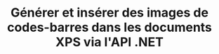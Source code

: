 ---
############################# Static ############################
layout: "auto-gen-gist"
draft: false
path: "fr/assembly/net/barcode/xps/"
otherformats: PDF HTML TIFF MHTML TXT XAML EPUB SVG PS PCL XML OXPS MD EML EMLX MSG 

############################# Head ############################
head_title: "Créer et ajouter des images de codes-barres dans des documents et des e-mails via .NET"
head_description: "L'API GroupDocs.Assembly .NET permet aux développeurs de générer et d'insérer dynamiquement des images de codes à barres dans des documents (PDF DOC, DOCX, RTF, XLSX, CSV, PPTX) et des messages électroniques en toute simplicité."

############################# Header ############################
title: "Générer et insérer des images de codes-barres dans les documents XPS via l'API .NET"
description: "GroupDocs.Assembly .NET fournit une prise en charge complète de la création, de l'édition et de l'ajout dynamiques d'images de codes-barres dans les documents XPS à l'aide de l'API C# et VB.NET."

######################### Download Button #######################
button:
    enable: true

############################# About ############################
about:
    enable: true
    title: "Comment effectuer la génération d'images de codes-barres dans des documents ?"
    content: |
       Cette page aidera les utilisateurs à comprendre et à apprendre comment générer et insérer dynamiquement des images de codes-barres dans leurs documents et messages électroniques dans C #, ASP.NET et d'autres applications liées à .NET. GroupDocs.Assembly .NET est une API très puissante qui donne aux utilisateurs la possibilité d'automatiser et de générer des rapports dans de nombreux formats de fichiers à l'intérieur de leurs propres applications .NET sans aucune dépendance externe. Il prend en charge certains formats de fichiers très courants tels que PDF, HTML, e-mail Outlook, Microsoft Office Word, feuilles de calcul Excel, présentations PowerPoint et diapositives. Il prend entièrement en charge certaines symbologies de codes à barres linéaires et 2D courantes. Vous pouvez également personnaliser facilement la taille de l'image du code-barres, les couleurs d'avant et d'arrière-plan, la police et l'emplacement du texte du code-barres, définir la résolution de l'image du code-barres, etc. Il prend également en charge la création de documents personnalisés à partir de modèles et de données obtenues à partir de diverses sources telles que des bases de données, XML, JSON, OData, des objets, etc. 

############################# content ############################
steps:
    enable: true
    block:
    - title_left: "Génération de codes-barres dans les documents XPS via .NET"
      content_left: |
       GroupDocs.Assembly .NET fournit une prise en charge complète pour l'ajout et la gestion des codes-barres dans les documents XPS. L'exemple de code C# .NET suivant montre comment générer et insérer des images de code-barres dans un document XPS. 

      title_right: "Comment utiliser les images de codes-barres dans XPS"
      content_right: |
       * Créez une instance de [DocumentAssembler](https://apireference.groupdocs.com/assembly/net/groupdocs.assembly/documentassembler)
       * Appelez la méthode [AssembleDocument](https://apireference.groupdocs.com/assembly/net/groupdocs.assembly.documentassembler/assembledocument/methods/1) avec les paramètres suivants
           * Stream pour lire un modèle de document.
           * Stream pour écrire le document résultant.
           * Options supplémentaires pour le chargement et l'enregistrement de documents.
           * Informations sur les objets de source de données.

      gisthash: "8576f622912b355ce69966077033dcac"
      gistfile: "generate_barcodes_in_spreadsheets.cs"

    - title_left: "Définir la résolution de l'image du code-barres dans XPS via .NET"
      content_left: |
       GroupDocs.Assembly .NET fournit une prise en charge complète pour l'ajout et la gestion des codes-barres dans les documents XPS. Vous pouvez facilement définir la résolution du code-barres avec seulement quelques lignes de code. Le code suivant permet aux utilisateurs de définir la résolution horizontale et verticale sur 300 DPI. 

      title_right: "Résolution améliorée des codes-barres dans XPS"
      content_right: |
       * Créez une instance de [DocumentAssembler](https://apireference.groupdocs.com/assembly/net/groupdocs.assembly/documentassembler)
       * Appelez la méthode BarcodeSettings.Resolution pour définir la résolution de l'image du code-barres sur 300 DPI.

      gisthash: "9d8d743bd67b4bce5a4a7f1250deef26"
      gistfile: "set_barcode_image_resolution.cs"
      

    - title_left: "Configuration requise"
      content_left: |
       Les API GroupDocs.Assembly .NET sont prises en charge sur toutes les principales plateformes et systèmes d'exploitation. Pour un guide complet de la configuration système requise, veuillez visiter [configuration système](https://docs.groupdocs.com/assembly/net/system-requirements/) Avant d'exécuter le code ci-dessous, assurez-vous que les conditions préalables suivantes sont installées sur votre système:
        * Systèmes d'exploitation : Microsoft Windows, Linux, MacOS
        * Environnement de développement : Visual Studio, Xamarin, MonoDevelop etc.
        * Frameworks : .NET Framework, .NET Standard, .NET Core, Mono
        * Obtenez la dernière version des API GroupDocs.Assembly .NET à partir de [NuGet](https://www.nuget.org/packages/GroupDocs.Assembly/)
        
      title_right: "Pourquoi utiliser GroupDocs.Assembly"
      content_right: |
        * Autoriser les utilisateurs à créer des documents personnalisés à partir de modèles.
        * Aucun logiciel supplémentaire n'est requis pour créer et automatiser des documents
        * Possibilité de générer un document de sortie basé sur la source de données
        * Insérer dynamiquement le contenu du document dans le rapport
        * Joindre dynamiquement des pièces jointes aux e-mails et insérer des hyperliens dans les rapports
        * Suppression automatique des paragraphes vides
        * Prise en charge complète de plusieurs formats de données
        * Prise en charge des pièces jointes dynamiques

demos:
    enable: true


more_formats:
    enable: true


back_to_top:
    enable: true
---